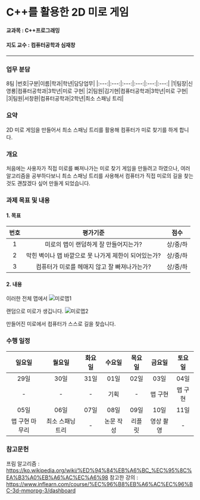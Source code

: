# C++를 활용한 2D 미로 게임
#### 교과목 : C++프로그래밍
#### 지도 교수 : 컴퓨터공학과 심재창
---
### 업무 분담
8팀
|번호|구분|이름|학과|학년|담당업무|
|:---:|:---:|:---:|:---:|:---:|:---:|
|1|팀장|신영룡|컴퓨터공학과|3학년|미로 구현|
|2|팀원|김기현|컴퓨터공학과|3학년|미로 구현|
|3|팀원|서창환|컴퓨터공학과|2학년|최소 스패닝 트리|

### 요약
2D 미로 게임을 만들어서 최소 스패닝 트리를 활용해 컴퓨터가 미로 찾기를 하게 합니다.

### 개요
처음에는 사용자가 직접 미로를 빠져나가는 미로 찾기 게임을 만들려고 하였으나, 여러 알고리즘을 공부하다보니 최소 스패닝 트리를 사용해서 컴퓨터가 직접 미로의 길을 찾는 것도 
괜찮겠다 싶어 만들게 되었습니다.

### 과제 목표 및 내용
#### 1. 목표
|번호|평가기준|점수|
|:---:|:---:|:---:|
|1|미로의 맵이 랜덤하게 잘 만들어지는가?|상/중/하|
|2|막힌 벽이나 맵 바깥으로 못 나가게 제한이 되어있는가?|상/중/하|
|3|컴퓨터가 미로를 헤매지 않고 잘 빠져나가는가?|상/중/하|

#### 2. 내용
이러한 전체 맵에서
![미로맵1](https://user-images.githubusercontent.com/86341272/172043805-ac204c2b-e425-4d63-a68a-a35ef394b032.PNG)

랜덤으로 미로가 생깁니다.
![미로맵2](https://user-images.githubusercontent.com/86341272/172043807-bb44ebef-4a26-4cde-947e-418da642ff32.PNG)

만들어진 미로에서 컴퓨터가 스스로 길을 찾습니다.

### 수행 일정
|일요일|월요일|화요일|수요일|목요일|금요일|토요일|
|:---:|:---:|:---:|:---:|:---:|:---:|:---:|
|29일|30일|31일|01일|02일|03일|04일|
|-|-|-|기획|-|맵 구현|맵 구현|
|05일|06일|07일|08일|09일|10일|11일|
|맵 구현 마무리|최소 스패닝 트리|-|논문 작성|리플릿|영상 촬영|-|

### 참고문헌
프림 알고리즘 : https://ko.wikipedia.org/wiki/%ED%94%84%EB%A6%BC_%EC%95%8C%EA%B3%A0%EB%A6%AC%EC%A6%98
참고한 강의 : https://www.inflearn.com/course/%EC%96%B8%EB%A6%AC%EC%96%BC-3d-mmorpg-3/dashboard

